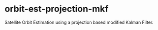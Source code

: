 # orbit-est-projection-mkf
Satellite Orbit Estimation using a projection based modified Kalman Filter. 
